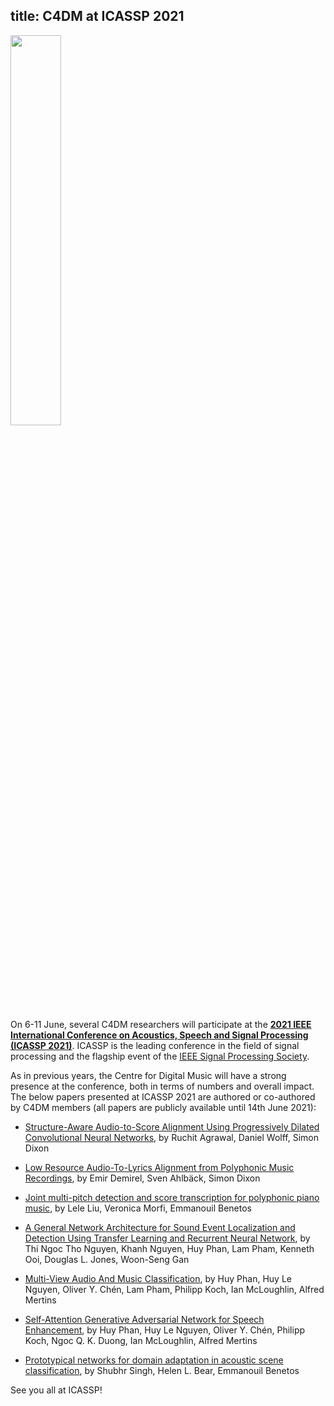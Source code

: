 title: C4DM at ICASSP 2021
------------------

<p><img src="/news/images/ICASSP-2021-logo.png" width="40%" /></p>

On 6-11 June, several C4DM researchers will participate at the <b>[2021 IEEE International Conference on Acoustics, Speech and Signal Processing (ICASSP 2021)](https://2021.ieeeicassp.org/)</b>. ICASSP is the leading conference in the field of signal processing and the flagship event of the [IEEE Signal Processing Society](https://signalprocessingsociety.org/).

As in previous years, the Centre for Digital Music will have a strong presence at the conference, both in terms of numbers and overall impact. The below papers presented at ICASSP 2021 are authored or co-authored by C4DM members (all papers are publicly available until 14th June 2021):

<!---* [Differentiable Signal Processing With Black-Box Audio Effects](https://ieeexplore.ieee.org/document/9415103/), by Marco A. Martínez Ramírez, Oliver Wang, Paris Smaragdis, Nicholas J. Bryan --->

* [Structure-Aware Audio-to-Score Alignment Using Progressively Dilated Convolutional Neural Networks](https://ieeexplore.ieee.org/document/9414049/), by Ruchit Agrawal, Daniel Wolff, Simon Dixon

* [Low Resource Audio-To-Lyrics Alignment from Polyphonic Music Recordings](https://ieeexplore.ieee.org/document/9414395/), by Emir Demirel, Sven Ahlbäck, Simon Dixon

* [Joint multi-pitch detection and score transcription for polyphonic piano music](https://ieeexplore.ieee.org/document/9413601), by Lele Liu, Veronica Morfi, Emmanouil Benetos

* [A General Network Architecture for Sound Event Localization and Detection Using Transfer Learning and Recurrent Neural Network](https://ieeexplore.ieee.org/document/9414602/), by Thi Ngoc Tho Nguyen, Khanh Nguyen, Huy Phan, Lam Pham, Kenneth Ooi, Douglas L. Jones, Woon-Seng Gan

* [Multi-View Audio And Music Classification](https://ieeexplore.ieee.org/document/9414551/), by Huy Phan, Huy Le Nguyen, Oliver Y. Chén, Lam Pham, Philipp Koch, Ian McLoughlin, Alfred Mertins

* [Self-Attention Generative Adversarial Network for Speech Enhancement](https://ieeexplore.ieee.org/document/9414265/), by Huy Phan, Huy Le Nguyen, Oliver Y. Chén, Philipp Koch, Ngoc Q. K. Duong, Ian McLoughlin, Alfred Mertins

* [Prototypical networks for domain adaptation in acoustic scene classification](https://ieeexplore.ieee.org/document/9414876), by Shubhr Singh, Helen L. Bear, Emmanouil Benetos


See you all at ICASSP!
